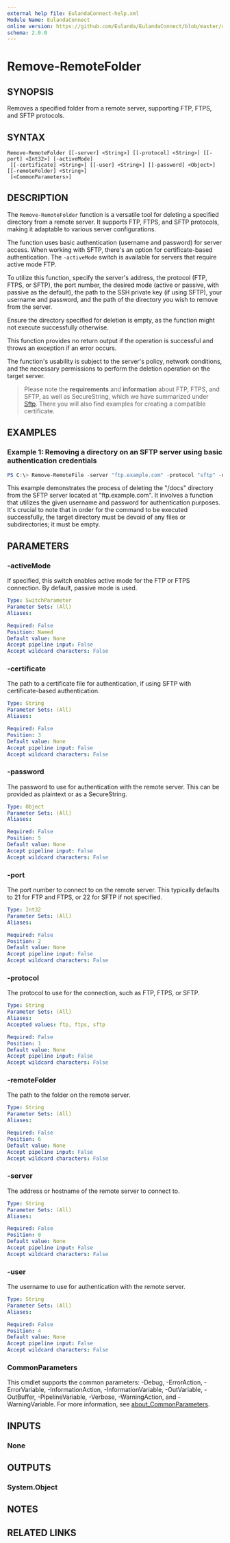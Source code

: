 ```yaml
---
external help file: EulandaConnect-help.xml
Module Name: EulandaConnect
online version: https://github.com/Eulanda/EulandaConnect/blob/master/docs/Remove-RemoteFolder.md
schema: 2.0.0
---
```


# Remove-RemoteFolder

## SYNOPSIS
Removes a specified folder from a remote server, supporting FTP, FTPS, and SFTP protocols.

## SYNTAX

```
Remove-RemoteFolder [[-server] <String>] [[-protocol] <String>] [[-port] <Int32>] [-activeMode]
 [[-certificate] <String>] [[-user] <String>] [[-password] <Object>] [[-remoteFolder] <String>]
 [<CommonParameters>]
```

## DESCRIPTION
The `Remove-RemoteFolder` function is a versatile tool for deleting a specified directory from a remote server. It supports FTP, FTPS, and SFTP protocols, making it adaptable to various server configurations.

The function uses basic authentication (username and password) for server access. When working with SFTP, there's an option for certificate-based authentication. The `-activeMode` switch is available for servers that require active mode FTP.

To utilize this function, specify the server's address, the protocol (FTP, FTPS, or SFTP), the port number, the desired mode (active or passive, with passive as the default), the path to the SSH private key (if using SFTP), your username and password, and the path of the directory you wish to remove from the server.

Ensure the directory specified for deletion is empty, as the function might not execute successfully otherwise.

This function provides no return output if the operation is successful and throws an exception if an error occurs.

The function's usability is subject to the server's policy, network conditions, and the necessary permissions to perform the deletion operation on the target server.

> Please note the **requirements** and **information** about FTP, FTPS, and SFTP, as well as SecureString, which we have summarized under [Sftp](../appendix/Sftp.md). There you will also find examples for creating a compatible certificate.

## EXAMPLES

### Example 1: Removing a directory on an SFTP server using basic authentication credentials
```powershell
PS C:\> Remove-RemoteFile -server "ftp.example.com" -protocol "sftp" -user "username" -password "password" -remoteFolder "/docs"
```

This example demonstrates the process of deleting the "/docs" directory from the SFTP server located at "ftp.example.com". It involves a function that utilizes the given username and password for authentication purposes. It's crucial to note that in order for the command to be executed successfully, the target directory must be devoid of any files or subdirectories; it must be empty.

## PARAMETERS

### -activeMode
If specified, this switch enables active mode for the FTP or FTPS connection. By default, passive mode is used.

```yaml
Type: SwitchParameter
Parameter Sets: (All)
Aliases:

Required: False
Position: Named
Default value: None
Accept pipeline input: False
Accept wildcard characters: False
```

### -certificate
The path to a certificate file for authentication, if using SFTP with certificate-based authentication.

```yaml
Type: String
Parameter Sets: (All)
Aliases:

Required: False
Position: 3
Default value: None
Accept pipeline input: False
Accept wildcard characters: False
```

### -password
The password to use for authentication with the remote server. This can be provided as plaintext or as a SecureString.

```yaml
Type: Object
Parameter Sets: (All)
Aliases:

Required: False
Position: 5
Default value: None
Accept pipeline input: False
Accept wildcard characters: False
```

### -port
The port number to connect to on the remote server. This typically defaults to 21 for FTP and FTPS, or 22 for SFTP if not specified.

```yaml
Type: Int32
Parameter Sets: (All)
Aliases:

Required: False
Position: 2
Default value: None
Accept pipeline input: False
Accept wildcard characters: False
```

### -protocol
The protocol to use for the connection, such as FTP, FTPS, or SFTP.

```yaml
Type: String
Parameter Sets: (All)
Aliases:
Accepted values: ftp, ftps, sftp

Required: False
Position: 1
Default value: None
Accept pipeline input: False
Accept wildcard characters: False
```

### -remoteFolder
The path to the folder on the remote server.

```yaml
Type: String
Parameter Sets: (All)
Aliases:

Required: False
Position: 6
Default value: None
Accept pipeline input: False
Accept wildcard characters: False
```

### -server
The address or hostname of the remote server to connect to.

```yaml
Type: String
Parameter Sets: (All)
Aliases:

Required: False
Position: 0
Default value: None
Accept pipeline input: False
Accept wildcard characters: False
```

### -user
The username to use for authentication with the remote server.

```yaml
Type: String
Parameter Sets: (All)
Aliases:

Required: False
Position: 4
Default value: None
Accept pipeline input: False
Accept wildcard characters: False
```

### CommonParameters
This cmdlet supports the common parameters: -Debug, -ErrorAction, -ErrorVariable, -InformationAction, -InformationVariable, -OutVariable, -OutBuffer, -PipelineVariable, -Verbose, -WarningAction, and -WarningVariable. For more information, see [about_CommonParameters](http://go.microsoft.com/fwlink/?LinkID=113216).

## INPUTS

### None

## OUTPUTS

### System.Object
## NOTES

## RELATED LINKS
